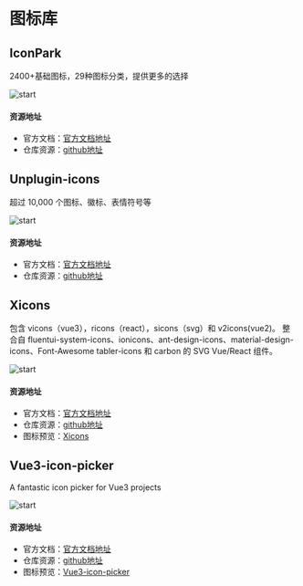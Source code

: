 # 图标库

## IconPark
2400+基础图标，29种图标分类，提供更多的选择

![start](https://img.shields.io/github/stars/bytedance/iconpark?style=social)
#### 资源地址
- 官方文档：[官方文档地址](https://iconpark.oceanengine.com/home)
- 仓库资源：[github地址](https://github.com/bytedance/iconpark)

## Unplugin-icons
超过 10,000 个图标、徽标、表情符号等

![start](https://img.shields.io/github/stars/antfu/unplugin-icons?style=social)
#### 资源地址
- 官方文档：[官方文档地址](https://github.com/antfu/unplugin-icons#readme)
- 仓库资源：[github地址](https://github.com/antfu/unplugin-icons)

## Xicons
包含 vicons（vue3），ricons（react），sicons（svg）和 v2icons(vue2)。
整合自 fluentui-system-icons、ionicons、ant-design-icons、material-design-icons、Font-Awesome tabler-icons 和 carbon 的 SVG Vue/React 组件。

![start](https://img.shields.io/github/stars/07akioni/xicons?style=social)
#### 资源地址
- 官方文档：[官方文档地址](https://github.com/07akioni/xicons/blob/main/README.zh-CN.md)
- 仓库资源：[github地址](https://github.com/07akioni/xicons)
- 图标预览：[Xicons](https://www.xicons.org/#/zh-CN)

## Vue3-icon-picker
A fantastic icon picker for Vue3 projects

![start](https://img.shields.io/github/stars/hasinhayder/vue3-icon-picker?style=social)
#### 资源地址
- 官方文档：[官方文档地址](https://github.com/hasinhayder/vue3-icon-picker#readme)
- 仓库资源：[github地址](https://github.com/hasinhayder/vue3-icon-picker)
- 图标预览：[Vue3-icon-picker](https://vue3-icon-picker.pages.dev/)